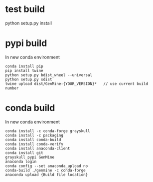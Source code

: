 # test build
python setup.py install

# pypi build

In new conda environment
```
conda install pip
pip install twine
python setup.py bdist_wheel --universal
python setup.py sdist
twine upload dist/GenMine-{YOUR_VERSION}* 	// use current build number
```
# conda build

In new conda environment
```
conda install -c conda-forge grayskull
conda install -c packaging
conda install conda-build
conda install conda-verify
conda install anaconda-client
conda install git
grayskull pypi GenMine
anaconda login
conda config --set anaconda_upload no
conda-build ./genmine -c conda-forge
anaconda upload {Build file location}
```
